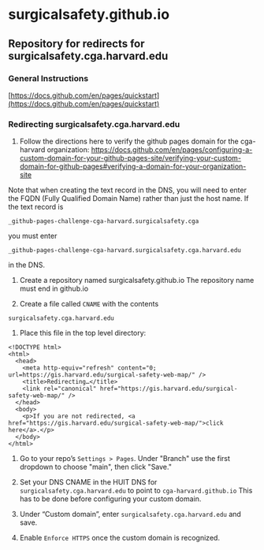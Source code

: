 # surgicalsafety.github.io
## Repository for redirects for surgicalsafety.cga.harvard.edu
### General Instructions
[https://docs.github.com/en/pages/quickstart](https://docs.github.com/en/pages/quickstart)

### Redirecting surgicalsafety.cga.harvard.edu
1.  Follow the directions here to verify the github pages domain for the cga-harvard organization:  https://docs.github.com/en/pages/configuring-a-custom-domain-for-your-github-pages-site/verifying-your-custom-domain-for-github-pages#verifying-a-domain-for-your-organization-site

Note that when creating the text record in the DNS, you will need to enter the FQDN (Fully Qualified Domain Name) rather than just the host name.  If the text record is
```
_github-pages-challenge-cga-harvard.surgicalsafety.cga
```
you must enter
```
_github-pages-challenge-cga-harvard.surgicalsafety.cga.harvard.edu
```
in the DNS.

1.  Create a repository named surgicalsafety.github.io  The repository name must end in github.io

1.  Create a file called `CNAME` with the contents
```
surgicalsafety.cga.harvard.edu
```


1.  Place this file in the top level directory:
```
<!DOCTYPE html>
<html>
  <head>
    <meta http-equiv="refresh" content="0; url=https://gis.harvard.edu/surgical-safety-web-map/" />
    <title>Redirecting…</title>
    <link rel="canonical" href="https://gis.harvard.edu/surgical-safety-web-map/" />
  </head>
  <body>
    <p>If you are not redirected, <a href="https://gis.harvard.edu/surgical-safety-web-map/">click here</a>.</p>
  </body>
</html>
```

1.  Go to your repo’s `Settings > Pages`.  Under "Branch" use the first dropdown to choose "main", then click "Save."

1.  Set your DNS CNAME in the HUIT DNS for `surgicalsafety.cga.harvard.edu` to point to `cga-harvard.github.io`  This has to be done before configuring your custom domain.

1.  Under “Custom domain”, enter `surgicalsafety.cga.harvard.edu` and save.

1.  Enable `Enforce HTTPS` once the custom domain is recognized.
